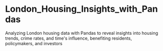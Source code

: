 # London_Housing_Insights_with_Pandas
Analyzing London housing data with Pandas to reveal insights into housing trends, crime rates, and time's influence, benefiting residents, policymakers, and investors
